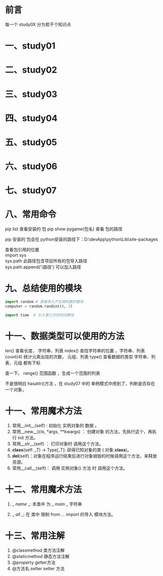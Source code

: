 # 前言
每一个 study0X 分为若干个知识点

# 一、study01

# 二、study02

# 三、study03

# 四、study04

# 五、study05

# 六、study06

# 七、study07


# 八、常用命令

pip  list  查看安装的 包
pip show pygame(包名)  查看 包的路径


pip 安装的 包会在 python安装的路径下：D:\devApp\python\Lib\site-packages

查看包引用的位置  
import sys  
sys.path 此路径包含项目所有的包导入路径  
sys.path.append('\路径')  可以加入路径




# 九、总结使用的模块
```python
import random # 直接导入产生随机数的模块  
computer = random.randint(0, 2)

import time  # 引入第三方的时间模块
```

# 十一、数据类型可以使用的方法
len() 查看长度， 字符串、列表
index() 查找字符串的位置 ，字符串、列表
count(4) 统计元素出现的次数， 元组、列表
type() 查看数据的类型
字符串、列表、元组 都有下标

查一下。
range() 范围函数 ，生成一个范围的列表

不是很明白
hasattr()方法 ，在 study07 中的 单例模式中用到了，判断是否存在一个对象，


# 十一、常用魔术方法
1. 常用__init__(self) : 初始化 实例对象的 数据 。
2. 常用__new__(cls, *args, **kwargs) ： 创建对象 的方法，先执行这个，再执行 init 方法。
3. 常用__str__(self) ： 打印对象时 调用这个方法。
4. __class__(self: _T) -> Type[_T]: 获得已知对象的类 ( 对象.__class__)。
5. __del__(self)：对象在程序运行结束后进行对象销毁的时候调用这个方法，来释放资源。
6. 常用__call__(self)： 调用 实例对象() 方法 时 调用这个方法。

# 十二、常用魔术方法
1. _ _name_ _: 本类中  为 _ _main_ _ 字符串    

2. _ _all_ _: 在 类中 限制  from ... import 的导入 模块方法。

# 十三、常用注解

1. @classmethod  类方法注解
2. @staticmethod 静态方法注解
3. @property     getter方法
4. @方法名.setter setter 方法  











